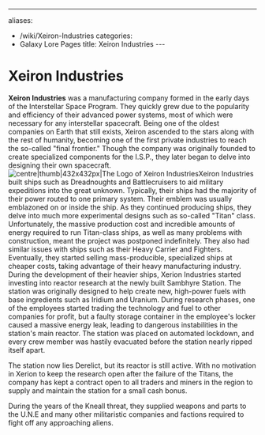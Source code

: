 ---
aliases:
- /wiki/Xeiron-Industries
categories:
- Galaxy Lore Pages
title: Xeiron Industries
---<div class="cardcontainer" align="justify" style="font-size: 14px; line-height: 24px;">
# Xeiron Industries

**Xeiron Industries** was a manufacturing company formed in the early days of the Interstellar Space Program. They quickly grew due to the popularity and efficiency of their advanced power systems, most of which were necessary for any interstellar spacecraft. Being one of the oldest companies on Earth that still exists, Xeiron ascended to the stars along with the rest of humanity, becoming one of the first private industries to reach the so-called "final frontier." Though the company was originally founded to create specialized components for the I.S.P., they later began to delve into designing their own spacecraft. ![centre|thumb|432x432px|The Logo of Xeiron
Industries](XeironLogo2.png "centre|thumb|432x432px|The Logo of Xeiron Industries")Xeiron Industries built ships such as Dreadnoughts and Battlecruisers to aid military expeditions into the great unknown. Typically, their ships had the majority of their power routed to one primary system. Their emblem was usually emblazoned on or inside the ship. As they continued producing ships, they delve into much more experimental designs such as so-called "Titan" class. Unfortunately, the massive production cost and incredible amounts of energy required to run Titan-class ships, as well as many problems with construction, meant the project was postponed indefinitely. They also had similar issues with ships such as their Heavy Carrier and Fighters. Eventually, they started selling mass-producible, specialized ships at cheaper costs, taking advantage of their heavy manufacturing industry. During the development of their heavier ships, Xerion Industries started investing into reactor research at the newly built Sambhyre Station. The station was originally designed to help create new, high-power fuels with base ingredients such as Iridium and Uranium. During research phases, one of the employees started trading the technology and fuel to other companies for profit, but a faulty storage container in the employee's locker caused a massive energy leak, leading to dangerous instabilities in the station's main reactor. The station was placed on automated lockdown, and every crew member was hastily evacuated before the station nearly ripped itself apart.

The station now lies Derelict, but its reactor is still active. With no motivation in Xerion to keep the research open after the failure of the Titans, the company has kept a contract open to all traders and miners in the region to supply and maintain the station for a small cash bonus.

During the years of the Kneall threat, they supplied weapons and parts to the U.N.E and many other militaristic companies and factions required to fight off any approaching aliens.

</div>
